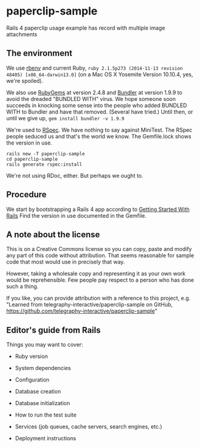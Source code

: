 # paperclip-sample
Rails 4 paperclip usage example has record with multiple image attachments

## The environment

We use [rbenv](https://github.com/sstephenson/rbenv) and current Ruby, 
`ruby 2.1.5p273 (2014-11-13 revision 48405) [x86_64-darwin13.0]`
(on a Mac OS X Yosemite Version 10.10.4, yes, we're spoiled).

We also use [RubyGems](https://rubygems.org) at version 2.4.8 and 
[Bundler](http://bundler.io/v1.9/)
at version 1.9.9 to avoid the dreaded "BUNDLED WITH" virus.
We hope someone soon succeeds in knocking some sense
into the people who added BUNDLED WITH to Bundler and have that removed.
(Several have tried.)
Until then, or until we give up, `gem install bundler -v 1.9.9`

We're used to [RSpec](http://www.rubydoc.info/gems/rspec-rails/frames).
We have nothing to say against MiniTest.
The RSpec people seduced us and that's the world we know.
The Gemfile.lock shows the version in use.
```
rails new -T paperclip-sample
cd paperclip-sample
rails generate rspec:install
```

We're not using RDoc, either.  But perhaps we ought to.


## Procedure

We start by bootstrapping a Rails 4 app according to
[Getting Started With Rails](http://guides.rubyonrails.org/getting_started.html)
Find the version in use documented in the Gemfile.


## A note about the license

This is on a Creative Commons license so you can copy, paste and modify any 
part of this code without attribution.  That seems reasonable for sample code that
most would use in precisely that way.

However, taking a wholesale copy and representing it as your own work would be
reprehensible.  Few people pay respect to a person who has done such a thing.

If you like, you can provide attribution with a reference to this project, e.g.
"Learned from telegraphy-interactive/paperclip-sample on GitHub,
https://github.com/telegraphy-interactive/paperclip-sample"

## Editor's guide from Rails

Things you may want to cover:

* Ruby version

* System dependencies

* Configuration

* Database creation

* Database initialization

* How to run the test suite

* Services (job queues, cache servers, search engines, etc.)

* Deployment instructions

